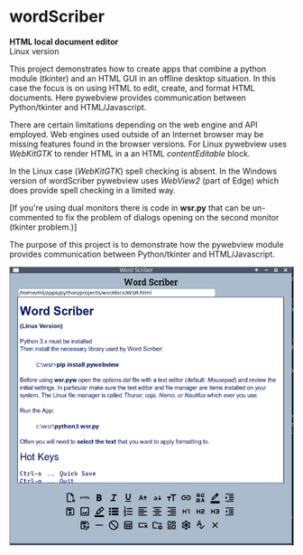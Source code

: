 # wordScriber

__HTML local document editor__  
Linux version

This project demonstrates how to create apps that 
combine a python module (tkinter) and an HTML GUI 
in an offline desktop situation. In this case the 
focus is on using HTML to edit, create, and format
HTML documents. Here pywebview provides communication between
Python/tkinter and HTML/Javascript.

There are certain limitations depending on the web engine
and API employed. Web engines used outside of an Internet 
browser may be missing features found in the browser versions.
For Linux pywebview uses _WebKitGTK_ to render HTML in a
an HTML _contentEditable_ block.

In the Linux case (_WebKitGTK_) spell checking is absent. 
In the Windows version of wordScriber pywebview
uses _WebView2_ (part of Edge) which does provide
spell checking in a limited way. 

[If you're using dual monitors there is code
in __wsr.py__ that can be un-commented to fix the problem
of dialogs opening on the second monitor (tkinter problem.)]

The purpose of this project is to demonstrate how the pywebview module 
provides communication between Python/tkinter and HTML/Javascript.

![alttext](images/wsr_git.png "wordScriber")

